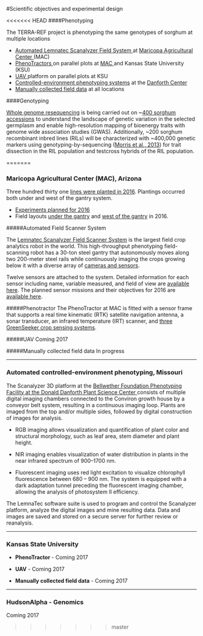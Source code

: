 #Scientific objectives and experimental design

<<<<<<< HEAD
####Phenotyping

The TERRA-REF project is phenotyping the same genotypes of sorghum at multiple locations
 - [Automated Lemnatec Scanalyzer Field System ](/user/protocols-field-scanner.md)at [Maricopa Agricultural Center ](/user/experimental-design-mac.md)(MAC)
 - [PhenoTractors ](/user/protocols-tractor.md)on parallel plots at [MAC ](/user/experimental-design-mac.md)and Kansas State University (KSU)
 - [UAV ](/user/protocols-UAV.md)platform on parallel plots at KSU
 - [Controlled-environment phenotyping systems](/user/controlled-environment-protocols.md) at the [Danforth Center](/user/experimental-design-danforth.md)
- [Manually collected field data](/user/protocols-manual.md) at all locations

####Genotyping

[Whole genome resequencing](/user/experimental-design-genomics.md) is being carried out on ~[400 sorghum accessions](/user/sorghum-lines-genomics.md) to understand the landscape of genetic variation in the selected germplasm and enable high-resolution mapping of bioenergy traits with genome wide association studies (GWAS). Additionally, ~200 sorghum recombinant inbred lines (RILs) will be characterized with ~400,000 genetic markers using genotyping-by-sequencing ([Morris et al., 2013](http://www.g3journal.org/content/early/2013/09/13/g3.113.008417)) for trait dissection in the RIL population and testcross hybrids of the RIL population.
 
=======
 ### Maricopa Agricultural Center (MAC), Arizona

Three hundred thirty one [lines were planted in 2016](https://docs.google.com/spreadsheets/d/1Nfabx_n1rNlO6NW3olD8MAibJ3KHnOMmMwOYYw4wwGc/pubhtml?gid=239932660&single=true&widget=true&headers=false). Plantings occurred both under and west of the gantry system. 
 - [Experiments planned for 2016](https://docs.google.com/spreadsheets/d/1Nfabx_n1rNlO6NW3olD8MAibJ3KHnOMmMwOYYw4wwGc/pubhtml?gid=890543376&single=true&widget=true&headers=false)
 - Field layouts [under the gantry](https://docs.google.com/spreadsheets/d/1Nfabx_n1rNlO6NW3olD8MAibJ3KHnOMmMwOYYw4wwGc/pubhtml?gid=1231399646&single=true&widget=true&headers=false) and [west of the gantry](https://docs.google.com/spreadsheets/d/1Nfabx_n1rNlO6NW3olD8MAibJ3KHnOMmMwOYYw4wwGc/pubhtml?gid=728631369&single=true&widget=true&headers=false) in 2016.

#####Automated Field Scanner System

The [Lemnatec Scanalyzer Field Scanner System](http://www.lemnatec.com/products/hardware-solutions/scanalyzer-field/) is the largest field crop analytics robot in the world. This high-throughput phenotyping field-scanning robot has a 30-ton steel gantry that autonomously moves along two 200-meter steel rails while continuously imaging the crops growing below it with a diverse array of [cameras and sensors](http://terraref.org/articles/lemnatec-scanalyzer-field-sensors/).

Twelve sensors are attached to the  system. Detailed information for each sensor including name, variable measured, and field of view are [available here](https://docs.google.com/spreadsheets/d/1Nfabx_n1rNlO6NW3olD8MAibJ3KHnOMmMwOYYw4wwGc/pubhtml?gid=1886254108&single=true&widget=true&headers=false). The planned sensor missions and their objectives for 2016 are [available here](https://docs.google.com/spreadsheets/d/1Nfabx_n1rNlO6NW3olD8MAibJ3KHnOMmMwOYYw4wwGc/pubhtml?gid=2092320800&single=true&widget=true&headers=false).

#####Phenotractor
The PhenoTractor at MAC is fitted with a sensor frame that supports a real time kinematic (RTK) satellite navigation antenna, a sonar transducer, an infrared temperature (IRT) scanner, and [three GreenSeeker crop sensing systems](https://www.gitbook.com/book/terraref/terraref-documentation/edit).

#####UAV
Coming 2017 

#####Manually collected field data
In progress

-------------------
### Automated controlled-environment phenotyping, Missouri

The Scanalyzer 3D platform at the [Bellwether Foundation Phenotyping Facility at the Donald Danforth Plant Science Center ](https://www.danforthcenter.org/scientists-research/core-technologies/phenotyping)consists of multiple digital imaging chambers connected to the Conviron growth house by a conveyor belt system, resulting in a continuous imaging loop. Plants are imaged from the top and/or multiple sides, followed by digital construction of images for analysis.

- RGB imaging allows visualization and quantification of plant color and structural morphology, such as leaf area, stem diameter and plant height.

- NIR imaging enables visualization of water distribution in plants in the near infrared spectrum of 900–1700 nm.

- Fluorescent imaging uses red light excitation to visualize chlorophyll fluorescence between 680 – 900 nm. The system is equipped with a dark adaptation tunnel preceding the fluorescent imaging chamber, allowing the analysis of photosystem II efficiency.

The LemnaTec software suite is used to program and control the Scanalyzer platform, analyze the digital images and mine resulting data. Data and images are saved and stored on a secure server for further review or reanalysis.


-------------------

### Kansas State University

- **PhenoTractor** - Coming 2017

- **UAV** - Coming 2017

- **Manually collected field data** - Coming 2017

-------------------
### HudsonAlpha - Genomics
 Coming 2017
>>>>>>> master

